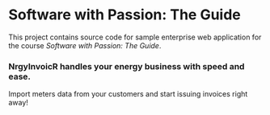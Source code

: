 # Software with Passion: The Guide

This project contains source code for sample enterprise web application for the course *Software with Passion: The Guide*.

### NrgyInvoicR handles your energy business with speed and ease.

Import meters data from your customers and start issuing invoices right away!